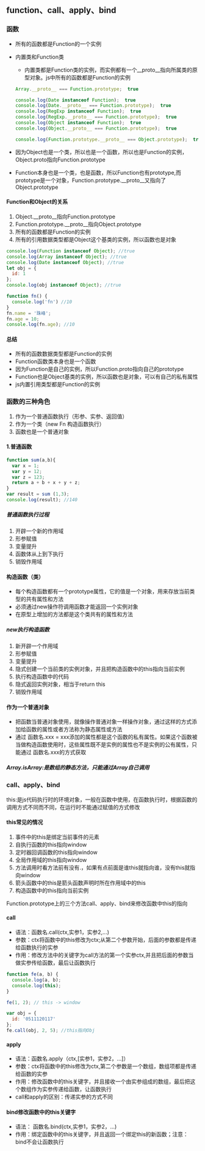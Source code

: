 ## function、call、apply、bind ##

### 函数 ###

- 所有的函数都是Function的一个实例
- 内置类和Function类
	- 内置类都是Function类的实例，而实例都有一个__proto__指向所属类的原型对象。js中所有的函数都是Function的实例

	```javascript
	Array.__proto__ === Function.prototype;  true

	console.log(Date instanceof Function);  true
	console.log(Date.__proto__ === Function.prototype);  true
	console.log(RegExp instanceof Function);  true
	console.log(RegExp.__proto__ === Function.prototype);  true
	console.log(Object instanceof Function);  true
	console.log(Object.__proto__ === Function.prototype);  true
	
	console.log(Function.prototype.__proto__ === Object.prototype);  true
	```
- 因为Object也是一个类，所以也是一个函数，所以也是Function的实例，Object.proto指向Function.prototype
- Function本身也是一个类，也是函数，所以Function也有prototype,而prototype是一个对象，Function.prototype.__proto__又指向了Object.prototype

#### Function和Object的关系 ####

1. Object.__proto__指向Function.prototype
2. Function.prototype.__proto__指向Object.prototype
3. 所有的函数都是Function的实例
4. 所有的引用数据类型都是Object这个基类的实例，所以函数也是对象

```javascript
console.log(Function instanceof Object); //true
console.log(Array instanceof Object); //true
console.log(Date instanceof Object); //true
let obj = {
  id: 1
};
console.log(obj instanceof Object); //true

function fn() {
  console.log('fn') //10
}
fn.name = '珠峰';
fn.age = 10;
console.log(fn.age); //10
```

#### 总结 ####
- 所有的函数数据类型都是Function的实例
- Function函数类本身也是一个函数
- 因为Function是自己的实例，所以Function.proto指向自己的prototype
- Function也是Object基类的实例，所以函数也是对象，可以有自己的私有属性
- js内置引用类型都是Function的实例

### 函数的三种角色 ###

1. 作为一个普通函数执行（形参、实参、返回值）
2. 作为一个类（new Fn 构造函数执行）
3. 函数也是一个普通对象

#### 1.普通函数 ####

```javascript
function sum(a,b){
  var x = 1;
  var y = 12;
  var z = 123;
  return a + b + x + y + z;
}
var result = sum (1,3);
console.log(result); //140
```

##### 普通函数执行过程 #####

1. 开辟一个新的作用域
2. 形参赋值
3. 变量提升
4. 函数体从上到下执行
5. 销毁作用域

#### 构造函数（类） ####

- 每个构造函数都有一个prototype属性，它的值是一个对象，用来存放当前类型的共有属性和方法
- 必须通过new操作符调用函数才能返回一个实例对象
- 在原型上增加的方法都是这个类共有的属性和方法


##### new执行构造函数 #####

1. 新开辟一个作用域
2. 形参赋值
3. 变量提升
4. 隐式创建一个当前类的实例对象，并且把构造函数中的this指向当前实例
5. 执行构造函数中的代码
6. 隐式返回实例对象，相当于return this
7. 销毁作用域

#### 作为一个普通对象 ####

- 把函数当普通对象使用，就像操作普通对象一样操作对象，通过这样的方式添加给函数的属性或者方法称为静态属性或方法
- 通过 函数名.xxx = xxx添加的属性都是这个函数的私有属性。如果这个函数被当做构造函数使用时，这些属性既不是实例的属性也不是实例的公有属性，只能通过 函数名.xxx的方式获取

##### Array.isArray:是数组的静态方法，只能通过Array自己调用 #####


### call、apply、bind ###

this:是js代码执行时的环境对象，一般在函数中使用，在函数执行时，根据函数的调用方式不同而不同，在运行时不能通过赋值的方式修改

#### this常见的情况 ####
1. 事件中的this是绑定当前事件的元素
2. 自执行函数的this指向window
3. 定时器回调函数的this指向window
4. 全局作用域的this指向window
5. 方法调用时看方法前有没有.，如果有点前面是谁this就指向谁，没有this就指向window
6. 箭头函数中的this是箭头函数声明时所在作用域中的this
7. 构造函数中的this指向当前实例

Function.prototype上的三个方法call、apply、bind来修改函数中this的指向

#### call ####
- 语法：函数名.call(ctx,实参1，实参2,...)
- 参数：ctx将函数中的this修改为ctx;从第二个参数开始，后面的参数都是传递给函数执行的实参
- 作用：修改方法中的关键字为call方法的第一个实参ctx,并且把后面的参数当做实参传给函数，最后让函数执行

```javascript
function fe(a, b) {
  console.log(a, b);
  console.log(this);
}

fe(1, 2); // this -> window

var obj = {
  id: '0511120117'
};
fe.call(obj, 2, 5); //this指向Obj


```

#### apply ####
- 语法：函数名.apply（ctx,[实参1，实参2，...]）
- 参数：ctx将函数中的this修改为ctx,第二个参数是一个数组，数组项都是传递给函数的实参
- 作用：修改函数中的this关键字，并且接收一个由实参组成的数组，最后把这个数组作为实参传递给函数，让函数执行
- call和apply的区别：传递实参的方式不同



#### bind修改函数中的this关键字 ####

- 语法： 函数名.bind(ctx,实参1，实参2，...)
- 作用：绑定函数中的this关键字，并且返回一个绑定this的新函数；注意：bind不会让函数执行